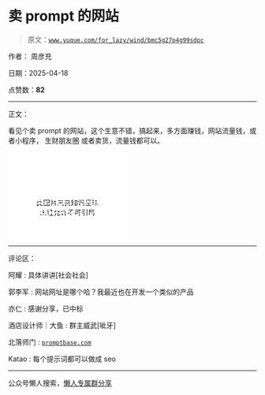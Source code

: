 # 卖 prompt 的网站

> 原文：[`www.yuque.com/for_lazy/wind/bmc5g27p4g99sdpc`](https://www.yuque.com/for_lazy/wind/bmc5g27p4g99sdpc)

作者： 周彦充

日期：2025-04-18

点赞数：**82**

* * *

正文：

看见个卖 prompt 的网站，这个生意不错，搞起来，多方面赚钱，网站流量钱，或者小程序， 生财朋友圈 或者卖货，流量钱都可以。

![](img/cf7d4f0cfb353fc2e72401fc3a1362e0.png "None")

* * *

评论区：

阿耀 : 具体讲讲[社会社会]

郭李军 : 网站网址是哪个哈？我最近也在开发一个类似的产品

亦仁 : 感谢分享，已中标

酒店设计师｜大鱼 : 群主威武[呲牙]

北落师门 : [`promptbase.com`](https://promptbase.com)

Katao : 每个提示词都可以做成 seo

* * *

公众号懒人搜索，[懒人专属群分享](https://lazybook.fun/#/blog/group)